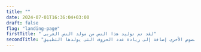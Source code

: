 ```yaml
---
title: ""
date: 2024-07-01T16:36:04+03:00
draft: false
flag: "landing-page"
firstTitle: " لقد تم توليد هذا النص من مولد النص العربى"
secondTitle: "هذا النص هو مثال لنص يمكن أن يستبدل في نفس المساحة، لقد تم توليد هذا النص من مولد النص العربى، حيث يمكنك أن تولد مثل هذا النص أو العديد من النصوص الأخرى إضافة إلى زيادة عدد الحروف التى يولدها التطبيق."
---
```


